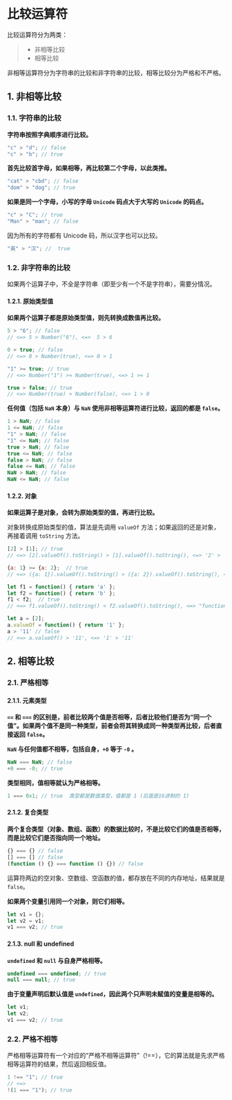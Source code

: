 # 比较运算符

比较运算符分为两类：

> - 非相等比较
> - 相等比较

非相等运算符分为字符串的比较和非字符串的比较，相等比较分为严格和不严格。

## 1. 非相等比较

### 1.1. 字符串的比较

**字符串按照字典顺序进行比较。**

```javascript
"c" > "d"; // false
"c" > "b"; // true
```

**首先比较首字母，如果相等，再比较第二个字母，以此类推。**

```javascript
"cat" > "cbd"; // false
"dom" > "dog"; // true
```

**如果是同一个字母，小写的字母 `Unicode` 码点大于大写的 `Unicode` 的码点。**

```javascript
"c" > "C"; // true
"Man" > "man"; // false
```

因为所有的字符都有 Unicode 码，所以汉字也可以比较。

```javascript
"英" > "汉"; //  true
```

### 1.2. 非字符串的比较

如果两个运算子中，不全是字符串（即至少有一个不是字符串），需要分情况。

#### 1.2.1. 原始类型值

**如果两个运算子都是原始类型值，则先转换成数值再比较。**

```javascript
5 > "6"; // false
// <=> 5 > Number("6"), <=>  5 > 6

0 > true; // false
// <=> 0 > Number(true), <=> 0 > 1

"1" >= true; // true
// <=> Number("1") >= Number(true), <=> 1 >= 1

true > false; // true
// <=> Number(true) > Number(false), <=> 1 > 0
```

**任何值（包括 `NaN` 本身）与 `NaN` 使用非相等运算符进行比较，返回的都是 `false`。**

```javascript
1 > NaN; // false
1 <= NaN; // false
"1" > NaN; // false
"1" <= NaN; // false
true > NaN; // false
true <= NaN; // false
false > NaN; // false
false <= NaN; // false
NaN > NaN; // false
NaN <= NaN; // false
```

#### 1.2.2. 对象

**如果运算子是对象，会转为原始类型的值，再进行比较。**

对象转换成原始类型的值，算法是先调用 `valueOf` 方法；如果返回的还是对象，再接着调用 `toString` 方法。

```javascript
[2] > [1]; // true
// <=> [2].valueOf().toString() > [1].valueOf().toString(), <=> '2' > '1'

{a: 1} >= {a: 2};  // true
// <=> ({a: 1}).valueOf().toString() > ({a: 2}).valueOf().toString(), <=> "[object Object]" >= "[object Object]"

let f1 = function() { return 'a' };
let f2 = function() { return 'b' };
f1 < f2;  // true
// <=> f1.valueOf().toString() < f2.valueOf().toString(), <=> "function(){return 'a'}" < "function(){return 'b'}"

let a = [2];
a.valueOf = function() { return '1' };
a > '11' // false
// <=> a.valueOf() > '11', <=> '1' > '11'
```

## 2. 相等比较

### 2.1. 严格相等

#### 2.1.1. 元素类型

**`==` 和 `===` 的区别是，前者比较两个值是否相等，后者比较他们是否为“同一个值”。如果两个值不是同一种类型，前者会将其转换成同一种类型再比较，后者直接返回 `false`。**

**`NaN` 与任何值都不相等，包括自身，`+0` 等于 `-0` 。**

```javascript
NaN === NaN; // false
+0 === -0; // true
```

**类型相同，值相等就认为严格相等。**

```javascript
1 === 0x1; // true  类型都是数值类型，值都是 1 (后面是16进制的 1)
```

#### 2.1.2. 复合类型

**两个复合类型（对象、数组、函数）的数据比较时，不是比较它们的值是否相等，而是比较它们是否指向同一个地址。**

```javascript
{} === {} // false
[] === [] // false
(function () {} === function () {}) // false
```

运算符两边的空对象、空数组、空函数的值，都存放在不同的内存地址，结果就是 `false`。

**如果两个变量引用同一个对象，则它们相等。**

```javascript
let v1 = {};
let v2 = v1;
v1 === v2; // true
```

#### 2.1.3. null 和 undefined

**`undefined` 和 `null` 与自身严格相等。**

```javascript
undefined === undefined; // true
null === null; // true
```

**由于变量声明后默认值是 `undefined`，因此两个只声明未赋值的变量是相等的。**

```javascript
let v1;
let v2;
v1 === v2; // true
```

### 2.2. 严格不相等

严格相等运算符有一个对应的“严格不相等运算符”（!==），它的算法就是先求严格相等运算符的结果，然后返回相反值。

```javascript
1 !== "1"; // true
// <=>
!(1 === "1"); // true
```
